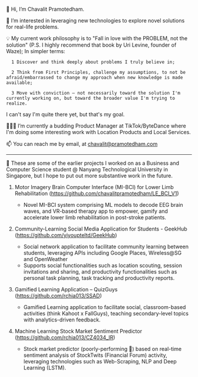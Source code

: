 👋 Hi, I’m Chavalit Pramotedham.

👀 I’m interested in leveraging new technologies to explore novel solutions for real-life problems.

💡 My current work philosophy is to "Fall in love with the PROBLEM, not the solution" (P.S. I highly recommend that book by Uri Levine, founder of Waze); In simpler terms:

      1 Discover and think deeply about problems I truly believe in;
      
      2 Think from First Principles, challenge my assumptions, to not be afraid/embarrassed to change my approach when new knowledge is made available;
      
      3 Move with conviction – not necessarily toward the solution I'm currently working on, but toward the broader value I'm trying to realize.
      
   I can't say I'm quite there yet, but that's my goal.

👨🏻‍💻 I’m currently a budding Product Manager at TikTok/ByteDance where I'm doing some interesting work with Location Products and Local Services.

📫 You can reach me by email, at chavalit@pramotedham.com

-------------------------------------------------------------------------------------------------------------------------------------------------------------------------------

🌱 These are some of the earlier projects I worked on as a Business and Computer Science student @ Nanyang Technological University in Singapore, but I hope to put out more substantive work in the future.

1. Motor Imagery Brain Computer Interface (MI-BCI) for Lower Limb Rehabilitation (https://github.com/chavalitpramotedham/LE_BCI_V1)
      - Novel MI-BCI system comprising ML models to decode EEG brain waves, and VR-based therapy app to empower, gamify and accelerate lower limb rehabilitation in post-stroke patients.

2. Community-Learning Social Media Application for Students - GeekHub (https://github.com/yiyoupteltd/GeekHub)
      - Social network application to facilitate community learning between students, leveraging APIs including Google Places, Wireless@SG and OpenWeather
      - Supports social functionalities such as location scouting, session invitations and sharing, and productivity functionalities such as personal task planning, task tracking and productivity reports.

3. Gamified Learning Application – QuizGuys (https://github.com/rchia013/SSAD)
      - Gamified Learning application to facilitate social, classroom-based activities (think Kahoot x FallGuys), teaching secondary-level topics with analytics-driven feedback. 

4. Machine Learning Stock Market Sentiment Predictor (https://github.com/rchia013/CZ4034_IR)
      - Stock market predictor (poorly-performing 🫥) based on real-time sentiment analysis of StockTwits (Financial Forum) activity, leveraging technologies such as Web-Scraping, NLP and Deep Learning (LSTM).

<!---
chavalitpramotedham/chavalitpramotedham is a ✨ special ✨ repository because its `README.md` (this file) appears on your GitHub profile.
You can click the Preview link to take a look at your changes.
--->
